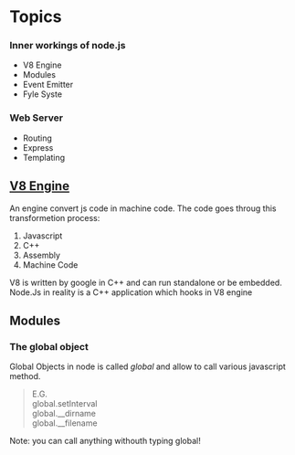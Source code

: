 # Topics

### Inner workings of node.js
- V8 Engine
- Modules
- Event Emitter
- Fyle Syste

### Web Server

- Routing
- Express
- Templating



## [V8 Engine](https://v8.dev/)

An engine convert js code in machine code.
The code goes throug this transformetion process:

1. Javascript  
1. C++  
1. Assembly  
1. Machine Code

V8 is written by google in C++ and can run standalone or be embedded. 
Node.Js in reality is a C++ application which hooks in V8 engine


## Modules

### The global object
Global Objects in node is called _global_ and allow to call various javascript method.  
>E.G.  
global.setInterval  
global.__dirname  
global.__filename  

Note: you can call anything withouth typing global!